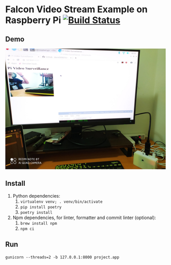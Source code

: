 # Falcon Video Stream Example on Raspberry Pi [![Build Status](https://travis-ci.com/david30907d/pyproject_template.svg?branch=master)](https://travis-ci.com/github/david30907d/pyproject_template)

## Demo

![demo](docs/demo.jpg)

## Install

1. Python dependencies:
    1. `virtualenv venv; . venv/bin/activate`
    2. `pip install poetry`
    3. `poetry install`
2. Npm dependencies, for linter, formatter and commit linter (optional):
    1. `brew install npm`
    2. `npm ci`

## Run

`gunicorn --threads=2 -b 127.0.0.1:8000 project.app`